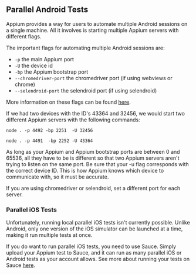 ## Parallel Android Tests

Appium provides a way for users to automate multiple Android sessions on a single machine. All it involves is starting multiple Appium servers with different flags.

The important flags for automating multiple Android sessions are:

- `-p` the main Appium port
- `-U` the device id
- `-bp` the Appium bootstrap port
- `--chromedriver-port` the chromedriver port (if using webviews or chrome)
- `--selendroid-port` the selendroid port (if using selendroid)

More information on these flags can be found [here](../writing-running-appium/caps.md).

If we had two devices with the ID's 43364 and 32456, we would start two different Appium servers with the following commands:

`node . -p 4492 -bp 2251  -U 32456`

`node . -p 4491  -bp 2252 -U 43364`

As long as your Appium and Appium bootstrap ports are between 0 and 65536, all they have to be is different so that two Appium servers aren't trying to listen on the same port. Be sure that your -u flag corresponds with the correct device ID. This is how Appium knows which device to communicate with, so it must be accurate.

If you are using chromedriver or selendroid, set a different port for each server.

### Parallel iOS Tests

Unfortunately, running local parallel iOS tests isn't currently possible. Unlike Android, only one version of the iOS simulator can be launched at a time, making it run multiple tests at once.

If you do want to run parallel iOS tests, you need to use Sauce. Simply upload your Appium test to Sauce, and it can run as many parallel iOS or Android tests as your account allows. See more about running your tests on Sauce [here](https://docs.saucelabs.com/tutorials/appium/).

